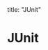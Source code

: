 <frontmatter>
title: "JUnit"
</frontmatter>

<link rel="stylesheet" href="{{baseUrl}}/css/textbook.css">

<div class="website-content" id="all">

<div id="title">

# JUnit
</div>

<div id="main">

<include src="basic/embed.md" boilerplate  />
<include src="intermediate/embed.md" boilerplate  />

</div>

</div>
